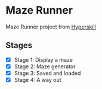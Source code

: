 # Maze Runner

Maze Runner project from [Hyperskill](https://hyperskill.org/projects/47?track=1)

## Stages

- [X] Stage 1: Display a maze
- [X] Stage 2: Maze generator
- [X] Stage 3: Saved and loaded
- [X] Stage 4: A way out
